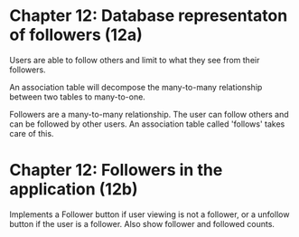 Chapter 12: Database representaton of followers (12a)
=====================================================


Users are able to follow others and limit to what they see from their followers.

An association table will decompose the many-to-many relationship between two tables to many-to-one.

Followers are a many-to-many relationship.  The user can follow others and can be followed by other users.
An association table called 'follows' takes care of this.



Chapter 12: Followers in the application (12b)
==============================================

Implements a Follower button if user viewing is not a follower, or a unfollow button if the user is a follower.
Also show follower and followed counts.